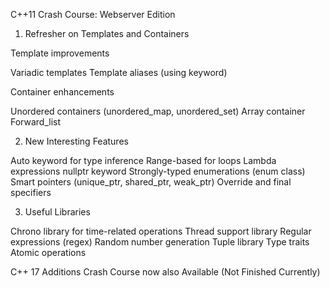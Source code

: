 C++11 Crash Course: Webserver Edition
1. Refresher on Templates and Containers

Template improvements

Variadic templates
Template aliases (using keyword)

Container enhancements

Unordered containers (unordered_map, unordered_set)
Array container
Forward_list

2. New Interesting Features

Auto keyword for type inference
Range-based for loops
Lambda expressions
nullptr keyword
Strongly-typed enumerations (enum class)
Smart pointers (unique_ptr, shared_ptr, weak_ptr)
Override and final specifiers

3. Useful Libraries

Chrono library for time-related operations
Thread support library
Regular expressions (regex)
Random number generation
Tuple library
Type traits
Atomic operations


C++ 17 Additions Crash Course now also Available (Not Finished Currently)